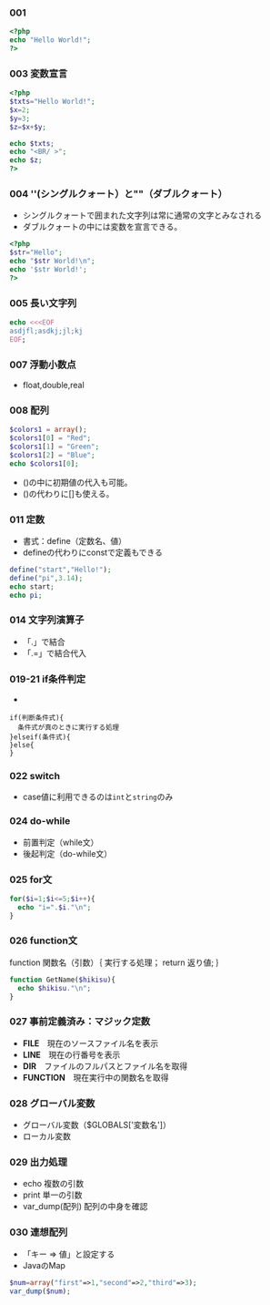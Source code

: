 ### 001 
```php
<?php
echo "Hello World!";
?>
```

### 003 変数宣言
```php
<?php
$txts="Hello World!";
$x=2;
$y=3;
$z=$x+$y;

echo $txts;
echo "<BR/ >";
echo $z;
?>
```

### 004 ''(シングルクォート）と""（ダブルクォート）

- シングルクォートで囲まれた文字列は常に通常の文字とみなされる
- ダブルクォートの中には変数を宣言できる。
```php
<?php
$str="Hello";
echo "$str World!\n";
echo '$str World!';
?>
```

### 005 長い文字列
```php
echo <<<EOF
asdjfl;asdkj;jl;kj
EOF;
```

### 007 浮動小数点

- float,double,real

### 008 配列
```php
$colors1 = array();
$colors1[0] = "Red";
$colors1[1] = "Green";
$colors1[2] = "Blue";
echo $colors1[0];
```

- ()の中に初期値の代入も可能。
- ()の代わりに[]も使える。

### 011 定数  
- 書式：define（定数名、値）
- defineの代わりにconstで定義もできる

```php
define("start","Hello!");
define("pi",3.14);
echo start;
echo pi;
```

### 014 文字列演算子

- 「.」で結合
- 「.=」で結合代入

### 019-21 if条件判定
- 
```
if(判断条件式){
  条件式が真のときに実行する処理
}elseif(条件式){
}else{
}
```

### 022 switch
- case値に利用できるのは`int`と`string`のみ

### 024 do-while
- 前置判定（while文）
- 後起判定（do-while文）

### 025 for文
```php
for($i=1;$i<=5;$i++){
  echo "i=".$i."\n";
}
```

### 026 function文
function 関数名（引数）｛
  実行する処理；
  return 返り値;
｝

```php
function GetName($hikisu){
  echo $hikisu."\n";
}
```

### 027 事前定義済み：マジック定数
- __FILE__　現在のソースファイル名を表示
- __LINE__　現在の行番号を表示
- __DIR__　ファイルのフルパスとファイル名を取得
- __FUNCTION__　現在実行中の関数名を取得

### 028 グローバル変数
- グローバル変数（$GLOBALS['変数名']）
- ローカル変数

### 029 出力処理
- echo 複数の引数
- print 単一の引数
- var_dump(配列) 配列の中身を確認

### 030 連想配列
- 「キー => 値」と設定する
- JavaのMap

```php
$num=array("first"=>1,"second"=>2,"third"=>3);
var_dump($num);
```



